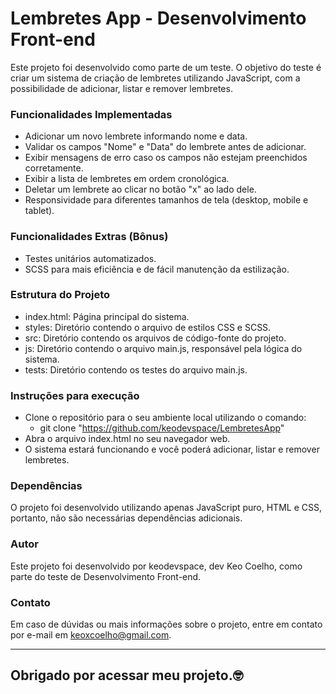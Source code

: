 <h1>Lembretes App - Desenvolvimento Front-end </h1>

Este projeto foi desenvolvido como parte de um teste. O objetivo do teste é criar um sistema de criação de lembretes utilizando JavaScript, com a possibilidade de adicionar, listar e remover lembretes.

<h3>Funcionalidades Implementadas</h3>

- Adicionar um novo lembrete informando nome e data.
- Validar os campos "Nome" e "Data" do lembrete antes de adicionar.
- Exibir mensagens de erro caso os campos não estejam preenchidos corretamente.
- Exibir a lista de lembretes em ordem cronológica.
- Deletar um lembrete ao clicar no botão "x" ao lado dele.
- Responsividade para diferentes tamanhos de tela (desktop, mobile e tablet).

<h3>Funcionalidades Extras (Bônus) </h3>

- Testes unitários automatizados.
- SCSS para mais eficiência e de fácil manutenção da estilização.

<h3>Estrutura do Projeto</h3>

- index.html: Página principal do sistema.
- styles: Diretório contendo o arquivo de estilos CSS e SCSS.
- src: Diretório contendo os arquivos de código-fonte do projeto.
- js: Diretório contendo o arquivo main.js, responsável pela lógica do sistema.
- tests: Diretório contendo os testes do arquivo main.js.

<h3>Instruções para execução</h3>
    
- Clone o repositório para o seu ambiente local utilizando o comando:
  - git clone "https://github.com/keodevspace/LembretesApp"
- Abra o arquivo index.html no seu navegador web.
- O sistema estará funcionando e você poderá adicionar, listar e remover lembretes.

<h3>Dependências</h3>

O projeto foi desenvolvido utilizando apenas JavaScript puro, HTML e CSS, portanto, não são necessárias dependências adicionais.

<h3>Autor</h3>

Este projeto foi desenvolvido por keodevspace, dev Keo Coelho, como parte do teste de Desenvolvimento Front-end.

<h3>Contato</h3>

Em caso de dúvidas ou mais informações sobre o projeto, entre em contato por e-mail em keoxcoelho@gmail.com.

------------------------------------------------------------

<h2>Obrigado por acessar meu projeto.🤓</h2> 
